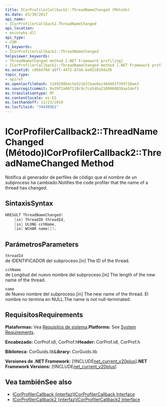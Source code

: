 ```yaml
---
title: ICorProfilerCallback2::ThreadNameChanged (Método)
ms.date: 03/30/2017
api_name:
- ICorProfilerCallback2.ThreadNameChanged
api_location:
- mscorwks.dll
api_type:
- COM
f1_keywords:
- ICorProfilerCallback2::ThreadNameChanged
helpviewer_keywords:
- ThreadNameChanged method [.NET Framework profiling]
- ICorProfilerCallback2::ThreadNameChanged method [.NET Framework profiling]
ms.assetid: c8bbd76d-a9ff-44f2-87a6-be052819da36
topic_type:
- apiref
ms.openlocfilehash: 1149298b4c5e521b37aae6ec48d463f395f18ae3
ms.sourcegitcommit: 9a39f2a06f110c9c7ca54ba216900d038aa14ef3
ms.translationtype: MT
ms.contentlocale: es-ES
ms.lasthandoff: 11/23/2019
ms.locfileid: "74439561"
---
```

# <a name="icorprofilercallback2threadnamechanged-method"></a><span data-ttu-id="431a8-102">ICorProfilerCallback2::ThreadNameChanged (Método)</span><span class="sxs-lookup"><span data-stu-id="431a8-102">ICorProfilerCallback2::ThreadNameChanged Method</span></span>
<span data-ttu-id="431a8-103">Notifica al generador de perfiles de código que el nombre de un subproceso ha cambiado.</span><span class="sxs-lookup"><span data-stu-id="431a8-103">Notifies the code profiler that the name of a thread has changed.</span></span>  
  
## <a name="syntax"></a><span data-ttu-id="431a8-104">Sintaxis</span><span class="sxs-lookup"><span data-stu-id="431a8-104">Syntax</span></span>  
  
```cpp  
HRESULT ThreadNameChanged(  
    [in] ThreadID threadId,  
    [in] ULONG cchName,  
    [in] WCHAR name[]);  
```  
  
## <a name="parameters"></a><span data-ttu-id="431a8-105">Parámetros</span><span class="sxs-lookup"><span data-stu-id="431a8-105">Parameters</span></span>  
 `threadId`  
 <span data-ttu-id="431a8-106">de IDENTIFICADOR del subproceso.</span><span class="sxs-lookup"><span data-stu-id="431a8-106">[in] The ID of the thread.</span></span>  
  
 `cchName`  
 <span data-ttu-id="431a8-107">de Longitud del nuevo nombre del subproceso.</span><span class="sxs-lookup"><span data-stu-id="431a8-107">[in] The length of the new name of the thread.</span></span>  
  
 `name`  
 <span data-ttu-id="431a8-108">de Nuevo nombre del subproceso.</span><span class="sxs-lookup"><span data-stu-id="431a8-108">[in] The new name of the thread.</span></span> <span data-ttu-id="431a8-109">El nombre no termina en NULL.</span><span class="sxs-lookup"><span data-stu-id="431a8-109">The name is not null-terminated.</span></span>  
  
## <a name="requirements"></a><span data-ttu-id="431a8-110">Requisitos</span><span class="sxs-lookup"><span data-stu-id="431a8-110">Requirements</span></span>  
 <span data-ttu-id="431a8-111">**Plataformas:** Vea [Requisitos de sistema](../../../../docs/framework/get-started/system-requirements.md).</span><span class="sxs-lookup"><span data-stu-id="431a8-111">**Platforms:** See [System Requirements](../../../../docs/framework/get-started/system-requirements.md).</span></span>  
  
 <span data-ttu-id="431a8-112">**Encabezado:** CorProf.idl, CorProf.h</span><span class="sxs-lookup"><span data-stu-id="431a8-112">**Header:** CorProf.idl, CorProf.h</span></span>  
  
 <span data-ttu-id="431a8-113">**Biblioteca:** CorGuids.lib</span><span class="sxs-lookup"><span data-stu-id="431a8-113">**Library:** CorGuids.lib</span></span>  
  
 <span data-ttu-id="431a8-114">**Versiones de .NET Framework:** [!INCLUDE[net_current_v20plus](../../../../includes/net-current-v20plus-md.md)]</span><span class="sxs-lookup"><span data-stu-id="431a8-114">**.NET Framework Versions:** [!INCLUDE[net_current_v20plus](../../../../includes/net-current-v20plus-md.md)]</span></span>  
  
## <a name="see-also"></a><span data-ttu-id="431a8-115">Vea también</span><span class="sxs-lookup"><span data-stu-id="431a8-115">See also</span></span>

- [<span data-ttu-id="431a8-116">ICorProfilerCallback (interfaz)</span><span class="sxs-lookup"><span data-stu-id="431a8-116">ICorProfilerCallback Interface</span></span>](../../../../docs/framework/unmanaged-api/profiling/icorprofilercallback-interface.md)
- [<span data-ttu-id="431a8-117">ICorProfilerCallback2 (interfaz)</span><span class="sxs-lookup"><span data-stu-id="431a8-117">ICorProfilerCallback2 Interface</span></span>](../../../../docs/framework/unmanaged-api/profiling/icorprofilercallback2-interface.md)
